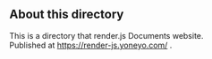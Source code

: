 ## About this directory

This is a directory that render.js Documents website.  
Published at https://render-js.yoneyo.com/ .
